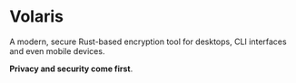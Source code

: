 # Volaris

A modern, secure Rust-based encryption tool for desktops, CLI interfaces and even mobile devices.

**Privacy and security come first**.
